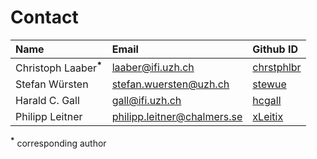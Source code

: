 # Contact

| Name                              | Email                         | Github ID                                         |
| :-------------------------------- | :---------------------------- | :------------------------------------------------ |    
| Christoph Laaber<sup>**\***</sup> | laaber@ifi.uzh.ch             | [chrstphlbr](https://github.com/chrstphlbr)       |
| Stefan Würsten                    | stefan.wuersten@uzh.ch        | [stewue](https://github.com/stewue/)              |
|  Harald C. Gall                   | gall@ifi.uzh.ch               | [hcgall](https://github.com/hcgall)               |
| Philipp Leitner                   | philipp.leitner@chalmers.se   | [xLeitix](https://github.com/xLeitix)             |

<sup>**\***</sup> corresponding author
